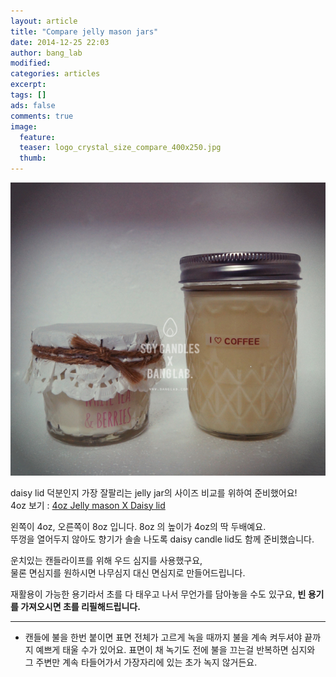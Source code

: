 ```yaml
---
layout: article
title: "Compare jelly mason jars"
date: 2014-12-25 22:03
author: bang_lab
modified:
categories: articles
excerpt: 
tags: []
ads: false
comments: true
image:
  feature: 
  teaser: logo_crystal_size_compare_400x250.jpg
  thumb:
---
```


![Compare jelly mason jars](/images/logo_crystal_size_compare.jpg)

daisy lid 덕분인지 가장 잘팔리는 jelly jar의 사이즈 비교를 위하여 준비했어요!  
4oz 보기 : [4oz Jelly mason X Daisy lid](http://www.banglab.com/articles/4oz-jelly-mason-x-daisy-lid/)  

왼쪽이 4oz, 오른쪽이 8oz 입니다. 8oz 의 높이가 4oz의 딱 두배예요.  
뚜껑을 열어두지 않아도 향기가 솔솔 나도록 daisy candle lid도 함께 준비했습니다.  

운치있는 캔들라이프를 위해 우드 심지를 사용했구요,   
물론 면심지를 원하시면 나무심지 대신 면심지로 만들어드립니다.  

재활용이 가능한 용기라서 초를 다 태우고 나서 무언가를 담아놓을 수도 있구요, **빈 용기를 가져오시면 초를 리필해드립니다.**  

---------
* 캔들에 불을 한번 붙이면 표면 전체가 고르게 녹을 때까지 불을 계속 켜두셔야 끝까지 예쁘게 태울 수가 있어요. 표면이 채 녹기도 전에 불을 끄는걸 반복하면 심지와 그 주변만 계속 타들어가서 가장자리에 있는 초가 녹지 않거든요.
